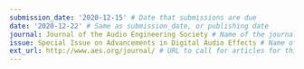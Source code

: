 ```yaml
---
submission_date: '2020-12-15' # Date that submissions are due
date: '2020-12-22' # Same as submission_date, or publishing date
journal: Journal of the Audio Engineering Society # Name of the journal
issue: Special Issue on Advancements in Digital Audio Effects # Name of this issue
ext_url: http://www.aes.org/journal/ # URL to call for articles for this issue
---
```

